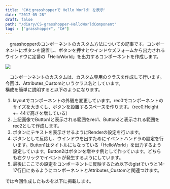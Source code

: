 ```yaml
---
title: 'C#とgrasshopperで Hello World! を表示'
date: "2017-05-28"
draft: false
path: "/diary/CS-grasshopper-HelloWorldComponent"
tags : ["grasshopper", "C#"]
---
```


　grasshopperのコンポーネントのカスタム方法についての記事です。コンポーネントにボタンを設置し、ボタンを押すとウインドウズフォームから出力されるウインドウに定番の「HelloWorld」を出力するコンポーネントを作成します。  
  

[![](https://4.bp.blogspot.com/-c9x0l3r4drM/WRfabD79LqI/AAAAAAAABXY/Pybpxc6JIasqn00EfV87bYW-JZe78PbdwCLcB/s320/%25E3%2583%2588%25E3%2583%2583%25E3%2583%2597%25E7%2594%25BB%25E5%2583%258F.PNG)](https://4.bp.blogspot.com/-c9x0l3r4drM/WRfabD79LqI/AAAAAAAABXY/Pybpxc6JIasqn00EfV87bYW-JZe78PbdwCLcB/s1600/%25E3%2583%2588%25E3%2583%2583%25E3%2583%2597%25E7%2594%25BB%25E5%2583%258F.PNG)

  
　コンポーンネントのカスタムは、カスタム専用のクラスを作成して行います。今回は、Attributes\_Customというクラス名としています。  
構成を簡単に説明すると以下のようになります。  

1.  layoutでコンポーネントの外観を変更しています。rec0でコンポーネントのサイズを大きくし、ボタンを設置するスペースを作ります。（rec0.Height += 44で高さを増している）
2.  上記画像でButton1と表示される範囲をrec1、Button2と表示される範囲をrec2として作成します。
3.  ボタンにテキストを表示させるようにRenderの設定を行います。
4.  ボタンとして反応し、ウインドウを出すためにイベントハンドラの設定を行います。Button1はタイトルにもなっている「HelloWorld」を出力するよう設定しています。Button2はボタンを増やす例として作っています。どちらも右クリックでイベントが発生するようにしています。
5.  最後にここでの設定をコンポーネントに反映するため以下のgistでいうと14-17行目にあるようにコンポーネントとAttributes\_Customと関連つけます。

では今回作成したものを以下に掲載します。